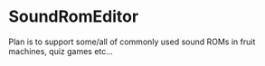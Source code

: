 # SoundRomEditor

Plan is to support some/all of commonly used sound ROMs in fruit machines, quiz games etc... 
